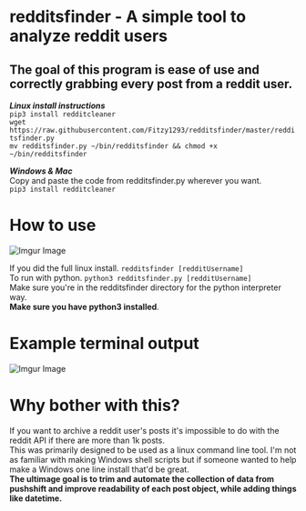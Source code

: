 # redditsfinder - A simple tool to analyze reddit users

## The goal of this program is ease of use and correctly grabbing every post from a reddit user. <br/> 


***Linux install instructions***\
`pip3 install redditcleaner` \
`wget https://raw.githubusercontent.com/Fitzy1293/redditsfinder/master/redditsfinder.py` \
`mv redditsfinder.py ~/bin/redditsfinder && chmod +x ~/bin/redditsfinder`




***Windows & Mac***\
Copy and paste the code from redditsfinder.py wherever you want. \
`pip3 install redditcleaner` 

# How to use
![Imgur Image](https://i.imgur.com/yOuflW5.gif)

If you did the full linux install. `redditsfinder [redditUsername]` \
To run with python. `python3 redditsfinder.py [redditUsername]` \
Make sure you're in the redditsfinder directory for the python interpreter way.\
**Make sure you have python3 installed**.

# Example terminal output

![Imgur Image](https://i.imgur.com/jHcdUKB.png)

# Why bother with this? 
If you want to archive a reddit user's posts it's impossible to do with the reddit API if there are more than 1k posts. \
This was primarily designed to be used as a linux command line tool. I'm not as familiar with making Windows shell scripts but if someone wanted to help make a Windows one line install that'd be great. \
**The ultimage goal is to trim and automate the collection of data from pushshift and improve readability of each post object, while adding things like datetime.** 
